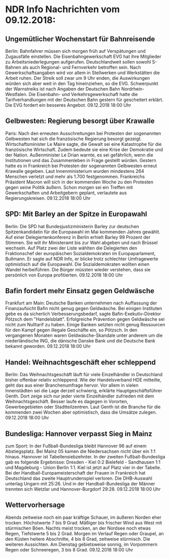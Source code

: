 # NDR Info Nachrichten vom 09.12.2018:


## Ungemütlicher Wochenstart für Bahnreisende
Berlin:   Bahnfahrer müssen sich morgen früh auf Verspätungen und Zugausfälle einstellen. Die Eisenbahngewerkschaft EVG hat ihre Mitglieder zu Arbeitsniederlegungen aufgerufen. Deutschlandweit sollen sowohl S-Bahnen als auch Regional- und Fernverkehr betroffen sein. Nach Gewerkschaftsangaben wird vor allem in Stellwerken und Werkstätten die Arbeit ruhen. Der Streik soll zwar um 9 Uhr enden, die Auswirkungen würden sich aber weit in den Tag hineinziehen, so die EVG. Schwerpunkt der Warnstreiks ist nach Angaben der Deutschen Bahn Nordrhein-Westfalen. Die Eisenbahn- und Verkehrsgewerkschaft hatte die Tarifverhandlungen mit der Deutschen Bahn gestern für gescheitert erklärt. Die EVG fordert ein besseres Angebot. 09.12.2018 18:00 Uhr 

## Gelbwesten: Regierung besorgt über Krawalle
Paris: Nach den erneuten Ausschreitungen bei Protesten der sogenannten Gelbwesten hat sich die französische Regierung besorgt gezeigt. Wirtschaftsminister Le Maire sagte, die Gewalt sei eine Katastrophe für die französische Wirtschaft. Zudem bedeute sie eine Krise der Demokratie und der Nation. Außenminister Le Drian warnte, es sei gefährlich, wenn die Institutionen und das Zusammenleben in Frage gestellt würden. Gestern hatte es in Frankreich bei Protesten der sogenannten Gelbwesten erneut Krawalle gegeben. Laut Innenministerium wurden mindestens 264 Menschen verletzt und mehr als 1.700 festgenommen. Frankreichs Präsident Macron will sich in der kommenden Woche zu den Protesten gegen seine Politik äußern. Schon morgen sei ein Treffen mit Gewerkschaften und Arbeitgebern geplant, verlautete aus Regierungskreisen. 09.12.2018 18:00 Uhr 

## SPD: Mit Barley an der Spitze in Europawahl
Berlin: Die SPD hat Bundesjustizministerin Barley zur deutschen Spitzenkandidatin für die Europawahl im Mai kommenden Jahres gewählt. Auf einer Delegiertenkonferenz in Berlin erhielt Barley 99 Prozent der Stimmen. Sie will ihr Ministeramt bis zur Wahl abgeben und nach Brüssel wechseln. Auf Platz zwei der Liste wählten die Delegierten den Fraktionschef der europäischen Sozialdemokraten im Europaparlament, Bullmann. Er sagte auf NDR Info, er blicke trotz schlechter Umfragewerte optimistisch auf die Europawahl. Die Sozialdemokraten wollten einen Wandel herbeiführen. Die Bürger müssten wieder verstehen, dass sie persönlich von Europa profitierten. 09.12.2018 18:00 Uhr 

## Bafin fordert mehr Einsatz gegen Geldwäsche
Frankfurt am Main: Deutsche Banken unternehmen nach Auffassung der Finanzaufsicht Bafin nicht genug gegen Geldwäsche. Bei einigen Instituten gebe es da sicherlich Verbesserungsbedarf, sagte Bafin-Exekutiv-Direktor Pötzsch dem "Handelsblatt". Erfolgreiche Prävention gegen Geldwäsche sei nicht zum Nulltarif zu haben. Einige Banken setzten nicht genug Ressourcen für den Kampf gegen illegale Geschäfte ein, so Pötzsch. In den vergangenen Monaten waren Geldwäsche-Skandale unter anderem um die niederländische ING, die dänische Danske Bank und die Deutsche Bank bekannt geworden. 09.12.2018 18:00 Uhr 

## Handel: Weihnachtsgeschäft eher schleppend
Berlin: Das Weihnachtsgeschäft läuft für viele Einzelhändler in Deutschland bisher offenbar relativ schleppend. Wie der Handelsverband HDE mitteilte, geht das aus einer Branchenumfrage hervor. Vor allem in vielen Innenstädten sei die Lage derzeit schwierig, erklärte Hauptgeschäftsführer Genth. Dort zeige sich nur jeder vierte Einzelhändler zufrieden mit dem Weihnachtsgeschäft. Besser laufe es dagegen in Vororten, Gewerbegebieten oder Stadtteilzentren. Laut Genth ist die Branche für die kommenden zwei Wochen aber optimistisch, dass die Umsätze zulegen. 09.12.2018 18:00 Uhr 

## Bundesliga: Hannover verpasst Sieg in Mainz
zum Sport: In der Fußball-Bundesliga bleibt Hannover 96 auf einem Abstiegsplatz. Bei Mainz 05 kamen die Niedersachsen nicht über ein 1:1 hinaus. Hannover ist Tabellensiebzehnter. In der zweiten Fußball-Bundesliga gab es folgende Ergebnisse: Dresden - Kiel 0:2
Bielefeld - Sandhausen 1:1
und    Magdeburg - Union Berlin 1:1. Kiel ist jetzt auf Platz vier in der Tabelle. Bei der Handball-Europameisterschaft der Frauen in Frankreich hat Deutschland das zweite Hauptrundenspiel verloren. Die DHB-Auswahl unterlag Ungarn mit 25:26. Und in der Handball-Bundesliga der Männer trennten sich Wetzlar und Hannover-Burgdorf 29:28. 09.12.2018 18:00 Uhr 

## Wettervorhersage
Abends zeitweise noch ein paar kräftige Schauer, im äußeren Norden eher trocken. Höchstwerte 7 bis 9 Grad. Mäßiger bis frischer Wind aus West mit stürmischen Böen. Nachts meist trocken, an der Nordsee noch etwas Regen,  Tiefstwerte 5 bis 2 Grad. Morgen im Verlauf Regen oder Graupel, an den Küsten heitere Abschnitte, 4 bis 8 Grad, zeitweise stürmisch. Die weiteren Aussichten. Am Dienstag gebietsweise sonnig, im Vorpommern Regen oder Schneeregen, 3 bis 8 Grad. 09.12.2018 18:00 Uhr 
